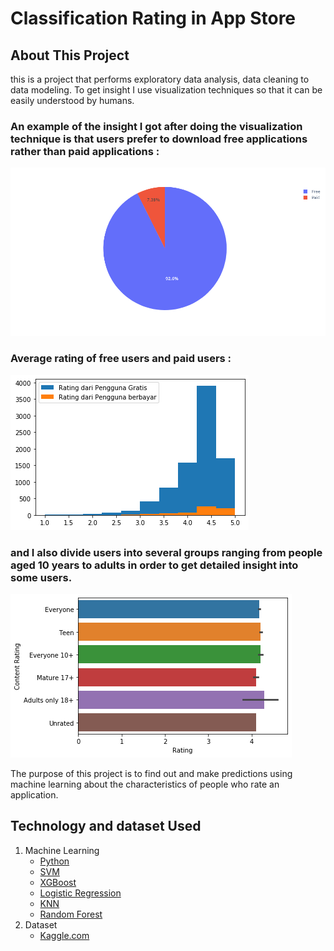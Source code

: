 # Classification Rating in App Store

## About This Project
this is a project that performs exploratory data analysis, data cleaning to data modeling. To get insight I use visualization techniques so that it can be easily understood by humans. 
<h3>An example of the insight I got after doing the visualization technique is that users prefer to download free applications rather than paid applications : </h3>
<img src="newplot.png" alt="">

<h3>Average rating of free users and paid users :</h3> 
<img src="newplot22.png" alt="">

<h3>and I also divide users into several groups ranging from people aged 10 years to adults in order to get detailed insight into some users. </h3>
<img src="newplot23.png" alt="">

The purpose of this project is to find out and make predictions using machine learning about the characteristics of people who rate an application.


## Technology and dataset Used

1. Machine Learning
   - [Python](https://www.python.org/)
   - [SVM](https://scikit-learn.org/stable/modules/svm.html)
   - [XGBoost](https://scikit-learn.org/stable/modules/generated/sklearn.ensemble.GradientBoostingClassifier.html)
   - [Logistic Regression](https://scikit-learn.org/stable/modules/generated/sklearn.linear_model.LogisticRegression.html)
   - [KNN](https://scikit-learn.org/stable/modules/generated/sklearn.neighbors.KNeighborsClassifier.html)
   - [Random Forest](https://scikit-learn.org/stable/modules/generated/sklearn.ensemble.RandomForestClassifier.html)
2. Dataset
   - [Kaggle.com](https://www.kaggle.com/datasets/faridansutariya/google-playstore-dataset) 
